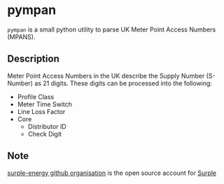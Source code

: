 # pympan

`pympan` is a small python utility to parse UK Meter Point Access Numbers (MPANS).

## Description

Meter Point Access Numbers in the UK describe the Supply Number (S-Number) as 21 digits.
These digits can be processed into the following:

* Profile Class
* Meter Time Switch
* Line Loss Factor
* Core
    * Distributor ID
    * Check Digit

## Note

[surple-energy github organisation](https://github.com/surple-energy) is the open source account for [Surple](https://surple.co.uk/)
